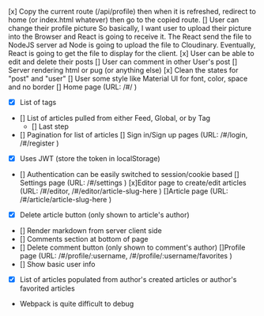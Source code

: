 [x] Copy the current route (/api/profile) then when it is refreshed,
redirect to home (or index.html whatever) then go to the copied route.
[] User can change their profile picture
So  basically, I want user to upload their picture into the Browser and React is going to receive it. The React send the file to NodeJS server ad Node is going to upload the file to Cloudinary. Eventually, React is going to get the file to display for the client.
[x] User can be able to edit and delete their posts
[] User can comment in other User's post
[] Server rendering html or pug (or anything else)
[x] Clean the states for "post" and "user"
[] User some style like Material UI for font, color, space and no border
[] Home page (URL: /#/ )
- [x] List of tags
- [] List of articles pulled from either Feed, Global, or by Tag
  - [] Last step 
- [] Pagination for list of articles
[] Sign in/Sign up pages (URL: /#/login, /#/register )
- [x] Uses JWT (store the token in localStorage)
- [] Authentication can be easily switched to session/cookie based
[] Settings page (URL: /#/settings )
[x]Editor page to create/edit articles (URL: /#/editor, /#/editor/article-slug-here )
[]Article page (URL: /#/article/article-slug-here )
- [x] Delete article button (only shown to article's author)
- [] Render markdown from server client side
- [] Comments section at bottom of page
- [] Delete comment button (only shown to comment's author)
[]Profile page (URL: /#/profile/:username, /#/profile/:username/favorites )
- [] Show basic user info
- [x] List of articles populated from author's created articles or author's favorited articles


- Webpack is quite difficult to debug
